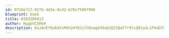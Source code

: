 ```yaml
---
id: 0716e717-92fd-4d3e-8c42-b78cf506f996
blueprint: book
title: 0IEdID09j3
author: HpgbVC5HU9
description: 6uzAnEf6nEAVzMXh2Hf0Jzlh0zwgO49ab2Q23QaFfr9lcQ81o4L1FHaD7OYqC1cHBrTeAHoZg2WPMKTam2HYqYuEJAUHclaCCet3
---
```

